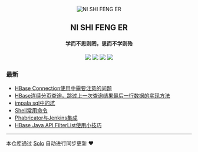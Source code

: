 <p align="center"><img alt="NI SHI FENG ER" src="https://img.hacpai.com/file/2019/10/uugai.com1572243533893-e7962a93.png"></p><h2 align="center">
NI SHI FENG ER
</h2>

<h4 align="center">学而不思则罔，思而不学则殆</h4>
<p align="center"><a title="NI SHI FENG ER" target="_blank" href="https://github.com/nishifenger/solo-blog"><img src="https://img.shields.io/github/last-commit/nishifenger/solo-blog.svg?style=flat-square&color=FF9900"></a>
<a title="GitHub repo size in bytes" target="_blank" href="https://github.com/nishifenger/solo-blog"><img src="https://img.shields.io/github/repo-size/nishifenger/solo-blog.svg?style=flat-square"></a>
<a title="Solo Version" target="_blank" href="https://github.com/b3log/solo/releases"><img src="https://img.shields.io/badge/solo-3.6.5-f1e05a.svg?style=flat-square&color=blueviolet"></a>
<a title="Hits" target="_blank" href="https://github.com/b3log/hits"><img src="https://hits.b3log.org/nishifenger/solo-blog.svg"></a></p>

### 最新

* [HBase Connection使用中需要注意的问题](http://www.yamsunshine.club/articles/2019/10/28/1572231094567.html)
* [HBase连续分页查询，跳过上一次查询结果最后一行数据的实现方法](http://www.yamsunshine.club/articles/2019/10/28/1572226503511.html)
* [impala sql中的坑](http://www.yamsunshine.club/articles/2019/10/27/1572149986245.html)
* [Shell常用命令](http://www.yamsunshine.club/articles/2019/10/25/1571996048129.html)
* [Phabricator与Jenkins集成](http://www.yamsunshine.club/articles/2019/10/16/1571192591454.html)
* [HBase Java API FilterList使用小技巧](http://www.yamsunshine.club/articles/2019/10/15/1571125840521.html)



---

本仓库通过 [Solo](https://github.com/b3log/solo) 自动进行同步更新 ❤️ 